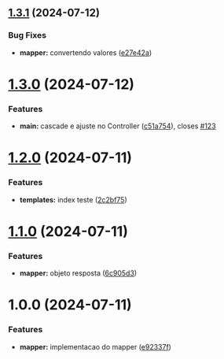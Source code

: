 ## [1.3.1](https://github.com/andrecodelima/microsservicos-learn/compare/v1.3.0...v1.3.1) (2024-07-12)


### Bug Fixes

* **mapper:** convertendo valores ([e27e42a](https://github.com/andrecodelima/microsservicos-learn/commit/e27e42a923dfae7091947816c338399439d1b6ac))

# [1.3.0](https://github.com/andrecodelima/microsservicos-learn/compare/v1.2.0...v1.3.0) (2024-07-12)


### Features

* **main:** cascade e ajuste no Controller ([c51a754](https://github.com/andrecodelima/microsservicos-learn/commit/c51a7549de1235772b3f92b457902297e88162d7)), closes [#123](https://github.com/andrecodelima/microsservicos-learn/issues/123)

# [1.2.0](https://github.com/andrecodelima/microsservicos-learn/compare/v1.1.0...v1.2.0) (2024-07-11)


### Features

* **templates:** index teste ([2c2bf75](https://github.com/andrecodelima/microsservicos-learn/commit/2c2bf759f849206b199302dff0f6b868c8b50b75))

# [1.1.0](https://github.com/andrecodelima/microsservicos-learn/compare/v1.0.0...v1.1.0) (2024-07-11)


### Features

* **mapper:** objeto resposta ([6c905d3](https://github.com/andrecodelima/microsservicos-learn/commit/6c905d38d1fff541372bfd1388b8a25b8f00df8a))

# 1.0.0 (2024-07-11)


### Features

* **mapper:** implementacao do mapper ([e92337f](https://github.com/andrecodelima/microsservicos-learn/commit/e92337fd4befbbd8f26b1f5a628f7dd21224bca1))
